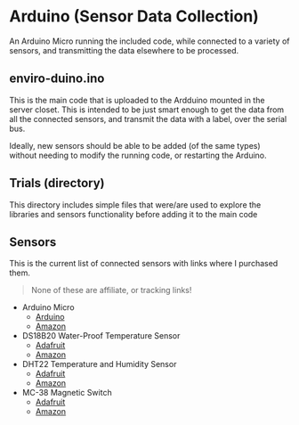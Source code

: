 # Arduino (Sensor Data Collection)
An Arduino Micro running the included code, while connected to a variety of sensors, and transmitting the data elsewhere to be processed.

## enviro-duino.ino
This is the main code that is uploaded to the Ardduino mounted in the server closet. This is intended to be just smart enough to get the data from all the connected sensors, and transmit the data with a label, over the serial bus. 

Ideally, new sensors should be able to be added (of the same types) without needing to modify the running code, or restarting the Arduino.

## Trials (directory)
This directory includes simple files that were/are used to explore the libraries and sensors functionality before adding it to the main code

## Sensors
This is the current list of connected sensors with links where I purchased them. 
> None of these are affiliate, or tracking links!
- Arduino Micro
  - [Arduino](https://store.arduino.cc/arduino-micro)
  - [Amazon](https://www.amazon.com/gp/product/B00AFY2S56/)
- DS18B20 Water-Proof Temperature Sensor
  - [Adafruit](https://www.adafruit.com/product/381)
  - [Amazon](https://www.amazon.com/gp/product/B012C597T0/)
- DHT22 Temperature and Humidity Sensor
  - [Adafruit](https://www.adafruit.com/product/385)
  - [Amazon](https://www.amazon.com/gp/product/B07XBVR532/)
- MC-38 Magnetic Switch
  - [Adafruit](https://www.adafruit.com/product/375)
  - [Amazon](https://www.amazon.com/gp/product/B0154PTDFI/)